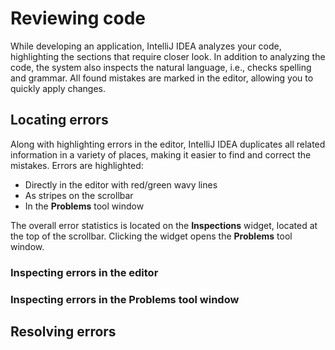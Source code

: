 # Reviewing code

While developing an application, IntelliJ IDEA analyzes your code, highlighting the sections that require closer look. In addition to analyzing the code, the system also inspects the natural language, i.e., checks spelling and grammar. All found mistakes are marked in the editor, allowing you to quickly apply changes.

## Locating errors

Along with highlighting errors in the editor, IntelliJ IDEA duplicates all related information in a variety of places, making it easier to find and correct the mistakes. Errors are highlighted:

- Directly in the editor with red/green wavy lines
- As stripes on the scrollbar
- In the **Problems** tool window

The overall error statistics is located on the **Inspections** widget, located at the top of the scrollbar. Clicking the widget opens the **Problems** tool window.

### Inspecting errors in the editor



### Inspecting errors in the Problems tool window



## Resolving errors


